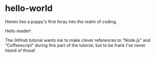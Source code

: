 # hello-world
Herein lies a puppy's first foray into the realm of coding.

Hello reader!

The GitHub tutorial wants me to make clever references to "Node.js" and "Coffeescript" during this part of the tutorial,
but to be frank I've never heard of those!
